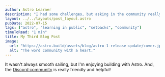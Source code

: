 ```yaml
---
author: Astro Learner
description: "I had some challenges, but asking in the community really helped!"
layout: ../../layouts/post_layout.astro
pubDate: 2022-07-15
tags: ["astro", "learning in public", "setbacks", "community"]
timeToRead: "1 min"
title: My Third Blog Post
image:
  url: "https://astro.build/assets/blog/astro-1-release-update/cover.jpeg"
  alt: "The word community with a heart."
---
```


It wasn't always smooth sailing, but I'm enjoying building with Astro. And, the [Discord community](https://astro.build/chat) is really friendly and helpful!
